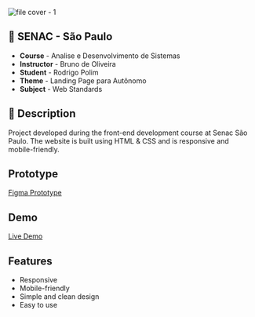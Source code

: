 ![file cover - 1](https://github.com/rbpolim/html-starter/assets/66570560/70025fc9-4df7-43a3-aac9-6f71b7ca0129)

## 🏫 SENAC - São Paulo

- **Course** - Analise e Desenvolvimento de Sistemas
- **Instructor** - Bruno de Oliveira
- **Student** -  Rodrigo Polim
- **Theme** - Landing Page para Autônomo
- **Subject** - Web Standards

## 💭 Description
Project developed during the front-end development course at Senac São Paulo. The website is built using HTML & CSS and is responsive and mobile-friendly.

## Prototype
[Figma Prototype](https://www.figma.com/file/Vy4jncWQJ2dZYogzzTnb1e/senac-landing-page?type=design&node-id=0-1&mode=design&t=YqzT13HA7EDIOdlh-0)

## Demo
[Live Demo](https://html-starter-henna-seven.vercel.app/)

## Features

- Responsive
- Mobile-friendly
- Simple and clean design
- Easy to use
